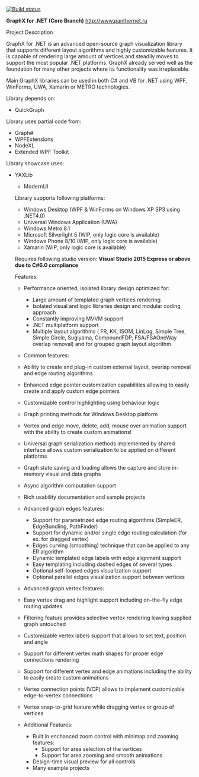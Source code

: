 [![Build status](https://ci.appveyor.com/api/projects/status/0utwfykra5dl0g55?svg=true)](https://ci.appveyor.com/project/panthernet/graphx)

**GraphX for .NET (Core Branch)**
http://www.panthernet.ru 

Project Description

GraphX for .NET is an advanced open-source graph visualization library that supports different layout algorithms and highly customizable features. It is capable of rendering large amount of vertices and steadily moves to support the most popular .NET platforms. GraphX already served well as the foundation for many other projects where its functionality was irreplaceble.

Main GraphX libraries can be used in both C# and VB for .NET using WPF, WinForms, UWA, Xamarin or METRO technologies.

Library depends on:
- QuickGraph
  
Library uses partial code from:
* Graph#
* WPFExtensions
* NodeXL
* Extended WPF Toolkit
  
Library showcase uses:
* YAXLib
  * ModernUI
	
  Library supports following platforms:
  
    * Windows Desktop (WPF & WinForms on Windows XP SP3 using .NET4.0)
    * Universal Windows Application (UWA)
	* Windows Metro 8.1
    * Microsoft Silverlight 5 (WIP, only logic core is available)
    * Windows Phone 8/10 (WIP, only logic core is available)
	* Xamarin (WIP, only logic core is available)
    
   Requires following studio version:
    **Visual Studio 2015 Express or above due to C#6.0 compliance**

  Features:

    * Performance oriented, isolated library design optimized for:
        * Large amount of templated graph vertices rendering
        * Isolated visual and logic libraries design and modular coding approach
        * Constantly improving MVVM support
        * .NET multiplatform support	
        * Multiple layout algorithms ( FR, KK, ISOM, LinLog, Simple Tree, Simple Circle, Sugiyama, CompoundFDP, FSA/FSAOneWay overlap removal) and for grouped graph layout algorithm

    * Common features:
	* Ability to create and plug-in custom external layout, overlap removal and edge routing algorithms
	* Enhanced edge pointer customization capabilities allowing to easily create and apply custom edge pointers
	* Customizable control highlighting using behaviour logic
	* Graph printing methods for Windows Desktop platform
	* Vertex and edge move, delete, add, mouse over animation support with the ability to create custom animations!
	* Universal graph serialization methods implemented by shared interface allows custom serialization to be applied on different platforms
	* Graph state saving and loading allows the capture and store in-memory visual and data graphs
	* Async algorithm computation support
	* Rich usability documentation and sample projects

    * Advanced graph edges features:
        * Support for parametrized edge routing algorithms (SimpleER, EdgeBundling, PathFinder)
        * Support for dynamic and/or single edge routing calculation (for ex. for dragged vertex)
        * Edges curving (smoothing) technique that can be applied to any ER algorithm
        * Dynamic templated edge labels with edge alignment support
        * Easy templating including dashed edges of several types
        * Optional self-looped edges visualization support
        * Optional parallel edges visualization support between vertices

    * Advanced graph vertex features:
	* Easy vertex drag and highlight support including on-the-fly edge routing updates
	* Filtering feature provides selective vertex rendering leaving supplied graph untouched
	* Customizable vertex labels support that allows to set text, position and angle
	* Support for different vertex math shapes for proper edge connections rendering
	* Support for different vertex and edge animations including the ability to easily create custom animations
	* Vertex connection points (VCP) allows to implement customizable edge-to-vertex connections
	* Vertex snap-to-grid feature while dragging vertex or group of vertices

    * Additional Features:
        * Built in enchanced zoom control with minimap and zooming features:
            * Support for area selection of the vertices
            * Support for area zooming and smooth animations
        * Design-time visual preview for all controls
        * Many example projects
